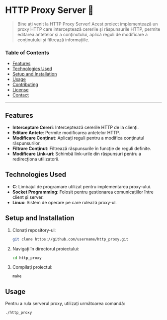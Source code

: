 # HTTP Proxy Server 🚀

> Bine ați venit la HTTP Proxy Server! Acest proiect implementează un proxy HTTP care interceptează cererile și răspunsurile HTTP, permite editarea antetelor și a conținutului, aplică reguli de modificare a conținutului și filtrează informațiile. 

### Table of Contents
- [Features](#features)
- [Technologies Used](#technologies-used)
- [Setup and Installation](#setup-and-installation)
- [Usage](#usage)
- [Contributing](#contributing)
- [License](#license)
- [Contact](#contact)

---

## Features

- **Interceptare Cereri**: Interceptează cererile HTTP de la clienți.
- **Editare Antete**: Permite modificarea antetelor HTTP.
- **Modificare Conținut**: Aplicați reguli pentru a modifica conținutul răspunsurilor.
- **Filtrare Conținut**: Filtrează răspunsurile în funcție de reguli definite.
- **Modificare Link-uri**: Schimbă link-urile din răspunsuri pentru a redirecționa utilizatorii.

## Technologies Used

- **C**: Limbajul de programare utilizat pentru implementarea proxy-ului.
- **Socket Programming**: Folosit pentru gestionarea comunicațiilor între client și server.
- **Linux**: Sistem de operare pe care rulează proxy-ul.

## Setup and Installation

1. Clonați repository-ul:
    ```bash
    git clone https://github.com/username/http_proxy.git
    ```
2. Navigați în directorul proiectului:
    ```bash
    cd http_proxy
    ```
3. Compilați proiectul:
    ```
    make
    ```

## Usage

Pentru a rula serverul proxy, utilizați următoarea comandă:
```bash
./http_proxy
